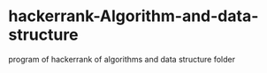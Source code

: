 # hackerrank-Algorithm-and-data-structure
program of hackerrank of algorithms and data structure folder
